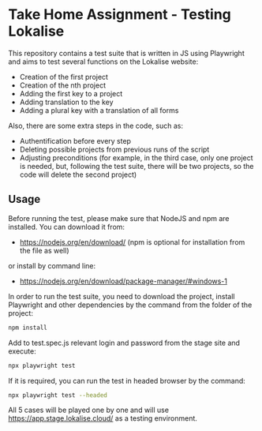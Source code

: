 # Take Home Assignment - Testing Lokalise
This repository contains a test suite that is written in JS using Playwright and aims to test several functions on the Lokalise website:
- Creation of the first project
- Creation of the nth project
- Adding the first key to a project
- Adding translation to the key
- Adding a plural key with a translation of all forms

Also, there are some extra steps in the code, such as:
- Authentification before every step
- Deleting possible projects from previous runs of the script
- Adjusting preconditions (for example, in the third case, only one project is needed, but, following the test suite, there will be two projects, so the code will delete the second project)

## Usage

Before running the test, please make sure that NodeJS and npm are installed. You can download it from:
- https://nodejs.org/en/download/ (npm is optional for installation from the file as well)

or install by command line:
- https://nodejs.org/en/download/package-manager/#windows-1

In order to run the test suite, you need to download the project, install Playwright and other dependencies by the command from the folder of the project: 

```sh
npm install
```
Add to test.spec.js relevant login and password from the stage site and execute:

```sh
npx playwright test
```

If it is required, you can run the test in headed browser by the command:

```sh
npx playwright test --headed
```

All 5 cases will be played one by one and will use https://app.stage.lokalise.cloud/ as a testing environment.
